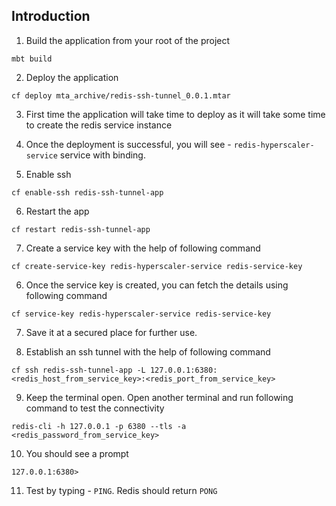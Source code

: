## Introduction
1. Build the application from your root of the project
```
mbt build
```

2. Deploy the application
```
cf deploy mta_archive/redis-ssh-tunnel_0.0.1.mtar
```

3. First time the application will take time to deploy as it will take some time to create the redis service instance

4. Once the deployment is successful, you will see - `redis-hyperscaler-service` service with binding.

5. Enable ssh
```
cf enable-ssh redis-ssh-tunnel-app
```

6. Restart the app
```
cf restart redis-ssh-tunnel-app
```

7. Create a service key with the help of following command
```
cf create-service-key redis-hyperscaler-service redis-service-key
```

6. Once the service key is created, you can fetch the details using following command
```
cf service-key redis-hyperscaler-service redis-service-key
```

7. Save it at a secured place for further use.

8. Establish an ssh tunnel with the help of following command
```
cf ssh redis-ssh-tunnel-app -L 127.0.0.1:6380:<redis_host_from_service_key>:<redis_port_from_service_key>
```

9. Keep the terminal open. Open another terminal and run following command to test the connectivity
```
redis-cli -h 127.0.0.1 -p 6380 --tls -a <redis_password_from_service_key>
```
10. You should see a prompt
```
127.0.0.1:6380>
```

11. Test by typing - `PING`. Redis should return `PONG`